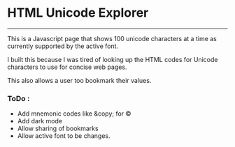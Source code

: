# HTML Unicode Explorer 
---
This is a Javascript page that shows 100 unicode characters at a time as currently supported by the active font. 

I built this because I was tired of looking up the HTML codes for Unicode characters to use for concise web pages. 

This also allows a user too bookmark their values.

### ToDo :


- Add mnemonic codes like &amp;copy; for &copy;
- Add dark mode
- Allow sharing of bookmarks
- Allow active font to be changes.